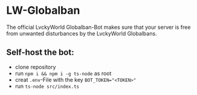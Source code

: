# LW-Globalban
The official LvckyWorld Globalban-Bot makes sure that your server is free from unwanted disturbances by the LvckyWorld Globalbans.

## Self-host the bot:
- clone repository
- run `npm i && npm i -g ts-node` as root
- creat `.env`-File with the key `BOT_TOKEN="<TOKEN>"`
- run `ts-node src/index.ts`
